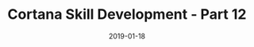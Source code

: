 ---
date: 2019-01-18
title: Cortana Skill Development - Part 12
video_id: eQ5zNnEIwFg
description: Working with Adaptive Cards in Microsoft Cortana.
categories:
  - Microsoft-Cortana
resources:
  - name: Source code
    link: https://github.com/skilltemplates/
  - name: Dabble Lab
    link: https://dabblelab.com
type: Video
set: cortana-development-101
set_order: 12
---